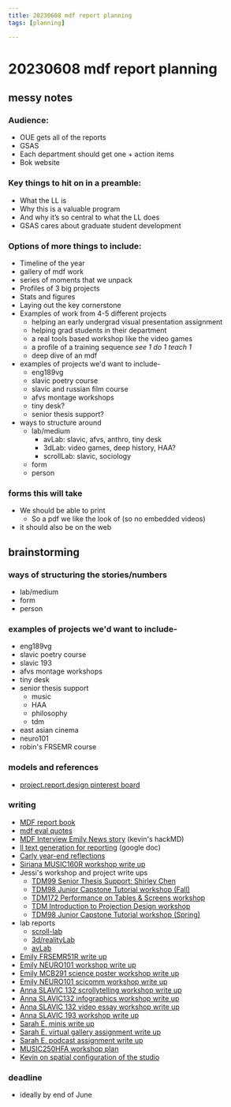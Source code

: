 ```yaml
---
title: 20230608 mdf report planning
tags: [planning]

---
```


# 20230608 mdf report planning
## messy notes
### Audience:
* OUE gets all of the reports
* GSAS
* Each department should get one + action items
* Bok website

### Key things to hit on in a preamble:
* What the LL is
* Why this is a valuable program
* And why it’s so central to what the LL does
* GSAS cares about graduate student development

### Options of more things to include:
* Timeline of the year
* gallery of mdf work
* series of moments that we unpack
* Profiles of 3 big projects
* Stats and figures
* Laying out the key cornerstone
* Examples of work from 4-5 different projects
    * helping an early undergrad visual presentation assignment
    * helping grad students in their department
    * a real tools based workshop like the video games
    * a profile of a training sequence *see 1 do 1 teach 1*
    * deep dive of an mdf
* examples of projects we'd want to include-
    * eng189vg
    * slavic poetry course
    * slavic and russian film course
    * afvs montage workshops
    * tiny desk?
    * senior thesis support?
* ways to structure around
    * lab/medium
        * avLab: slavic, afvs, anthro, tiny desk
        * 3dLab: video games, deep history, HAA?
        * scrollLab: slavic, sociology
    * form
    * person

### forms this will take
* We should be able to print
    * So a pdf we like the look of (so no embedded videos)
* it should also be on the web


## brainstorming

### ways of structuring the stories/numbers
* lab/medium
* form
* person

### examples of projects we'd want to include-
* eng189vg
* slavic poetry course
* slavic 193
* afvs montage workshops
* tiny desk
* senior thesis support
    * music
    * HAA
    * philosophy
    * tdm
* east asian cinema
* neuro101
* robin's FRSEMR course

### models and references
* [project.report.design pinterest board](https://www.pinterest.com/learninglabpins/projectreportdesign/more_ideas/?request_params=%7B%221%22%3A%2044%2C%20%227%22%3A%20%223786425708847381772%22%2C%20%228%22%3A%20%22514184551145568892%22%2C%20%2232%22%3A%2020%2C%20%2237%22%3A%20%22Ideas%20for%20your%20board%22%7D&full_feed_title=Ideas%20for%20your%20board&view_parameter_type=3173&pins_display=3&ideas_referrer=25)

### writing
* [MDF report book](https://hackmd.io/@ll-summer-23/SJ2xryTS3/%2FKYLzyVugQle1FEY4zR3Hlg)
* [mdf eval quotes](https://airtable.com/appqswHUv16wZhpLF/tblVUTSAagWgkF4GS/viwh8algZ9Kwm6bVV?blocks=hide)
* [MDF Interview Emily News story](/twmVIYquRI65UoDGHjQSnQ) (kevin's hackMD)
* [ll text generation for reporting](https://docs.google.com/document/d/1OrbI58jbAGH189dnJaCcoe8d010f87RgicpIlCwNdao/edit#heading=h.xo3nb9ji2pha) (google doc)
* [Carly year-end reflections](https://hackmd.io/81Qv2jlYTVCBKTmKQoNZAw)
* [Siriana MUSIC160R workshop write up](https://hackmd.io/QyWnfsuBQCSdse06pA_vbg)
* Jessi's workshop and project write ups
    * [TDM99 Senior Thesis Support: Shirley Chen](https://hackmd.io/1E_vXwJ9QMONHk2JSbhp1A)
    * [TDM98 Junior Capstone Tutorial workshop (Fall)](https://hackmd.io/vJxhthP7QQKDjO15loV6IA)
    * [TDM172 Performance on Tables & Screens workshop](https://hackmd.io/UR415uObRAiTRICgt6g2fA)
    * [TDM Introduction to Projection Design workshop](https://hackmd.io/QtGaVYwyROucEGwDTcCmgQ)
    * [TDM98 Junior Capstone Tutorial workshop (Spring)](https://hackmd.io/UeZso3RWQ8eGTFkP2F1CyQ)
* lab reports
    * [scroll-lab](https://hackmd.io/H3o22XVYRNCaL8EiyGQrKg)
    * [3d/realityLab](https://hackmd.io/HfkToOj2TZuPDsCn3wktAA)
    * [avLab](https://hackmd.io/SEgeu7UmTlWUB6t9TkQtzw)
* [Emily FRSEMR51R write up](https://hackmd.io/8dm8zgeVTiOXZK9DZfyjSA)
* [Emily NEURO101 workshop write up](https://hackmd.io/1By8pV-YScikPz3QryIwgw)
* [Emily MCB291 science poster workshop write up](https://hackmd.io/MYQia6oRSLC1hj00FKKpfA)
* [Emily NEURO101 scicomm workshop write up](https://hackmd.io/3EFvGVYHTs2T2F31-ia4rw)
* [Anna SLAVIC 132 scrollytelling workshop write up](https://hackmd.io/cBeSXx2kSI-XwHJ0fiN1lw)
* [Anna SLAVIC132 infographics workshop write up](https://hackmd.io/yelGJSISR6aUlmfbUHgH6w)
* [Anna SLAVIC 132 video essay workshop write up](https://hackmd.io/qCh9E9RpQuGsMUW7BSsBcw)
* [Anna SLAVIC 193 workshop write up](https://hackmd.io/dcfSff1hQParO1vJU4Kk-Q)
* [Sarah E. minis write up](https://hackmd.io/24WnDbQHTeWA5qAFc79Ixw)
* [Sarah E. virtual gallery assignment write up](https://hackmd.io/E953_Nm3SoK9d2omgoA83w)
* [Sarah E. podcast assignment write up](https://hackmd.io/0UHIICtlQ2yUyYoJqiT8XA)
* [MUSIC250HFA workshop plan](https://hackmd.io/roTUXtBtTceugX5XlSZ1Ow)
* [Kevin on spatial configuration of the studio](https://hackmd.io/q6DlHqRjRZqXGNzIG68Dlw)

### deadline
* ideally by end of June